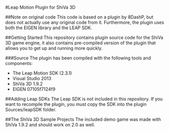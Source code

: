 #Leap Motion Plugin for ShiVa 3D

##Note on original code
This code is based on a plugin by 8DashP, but does not actually use any original code from it. Furthermore, the plugin uses both the EIGEN library and the LEAP SDK.

##Getting Started
This repository contains plugin source code for the ShiVa 3D game engine, it also contains pre-compiled version of the plugin that allows you to get up and running more quickly.

###Source
The plugin has been compiled with the following tools and components:
* The Leap Motion SDK (2.3.1)
* Visual Studio 2013
* ShiVa 3D 1.9.2
* EIGEN 07105f7124f9

##Adding Leap SDKs
The Leap SDK is not included in this repository. If you want to recompile the plugin, you must copy the SDK into the plugin Sources/leapSDK folder.

##The ShiVa 3D Sample Projects
The included demo game was made with ShiVa 1.9.2 and should work on 2.0 as well.
